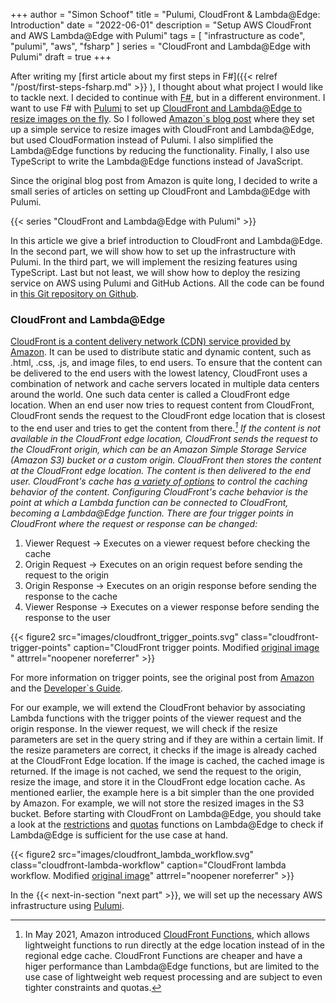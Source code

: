 +++
author = "Simon Schoof"
title = "Pulumi, CloudFront & Lambda@Edge: Introduction"
date = "2022-06-01"
description = "Setup AWS CloudFront and AWS Lambda@Edge with Pulumi"
tags = [
    "infrastructure as code", 
    "pulumi",
    "aws",
    "fsharp"
]
series = "CloudFront and Lambda@Edge with Pulumi"
draft = true
+++

After writing my [first article about my first steps in F#]({{< relref "/post/first-steps-fsharp.md" >}}
), I thought about what project I would like to tackle next. I decided to continue with [F#](https://fsharp.org/), but in a different environment. I want to use F# with [Pulumi](https://www.pulumi.com/) to set up [CloudFront and Lambda@Edge to resize images on the fly](https://aws.amazon.com/blogs/networking-and-content-delivery/resizing-images-with-amazon-cloudfront-lambdaedge-aws-cdn-blog/). So I followed [Amazon`s blog post](https://aws.amazon.com/blogs/networking-and-content-delivery/resizing-images-with-amazon-cloudfront-lambdaedge-aws-cdn-blog/) where they set up a simple service to resize images with CloudFront and Lambda@Edge, but used CloudFormation instead of Pulumi. I also simplified the Lambda@Edge functions by reducing the functionality. Finally, I also use TypeScript to write the Lambda@Edge functions instead of JavaScript.

Since the original blog post from Amazon is quite long, I decided to write a small series of articles on setting up CloudFront and Lambda@Edge with Pulumi.

{{< series "CloudFront and Lambda@Edge with Pulumi" >}} 


In this article we give a brief introduction to CloudFront and Lambda@Edge. In the second part, we will show how to set up the infrastructure with Pulumi. In the third part, we will implement the resizing features using TypeScript. Last but not least, we will show how to deploy the resizing service on AWS using Pulumi and GitHub Actions.
All the code can be found in [this Git repository on Github](https://github.com/simonschoof/lambda-at-edge-example).   

### CloudFront and Lambda@Edge

[CloudFront is a content delivery network (CDN) service provided by Amazon](https://docs.aws.amazon.com/AmazonCloudFront/latest/DeveloperGuide/Introduction.html). It can be used to distribute static and dynamic content, such as .html, .css, .js, and image files, to end users. To ensure that the content can be delivered to the end users with the lowest latency, CloudFront uses a combination of network and cache servers located in multiple data centers around the world. One such data center is called a CloudFront edge location. When an end user now tries to request content from CloudFront, CloudFront sends the request to the CloudFront edge location that is closest to the end user and tries to get the content from there.<cite>[^1]<cite> If the content is not available in the CloudFront edge location, CloudFront sends the request to the CloudFront origin, which can be an Amazon Simple Storage Service (Amazon S3) bucket or a custom origin. CloudFront then stores the content at the CloudFront edge location. The content is then delivered to the end user. CloudFront's cache has [a variety of options](https://docs.aws.amazon.com/AmazonCloudFront/latest/DeveloperGuide/ConfiguringCaching.html) to control the caching behavior of the content. 
Configuring CloudFront's cache behavior is the point at which a Lambda function can be connected to CloudFront, becoming a Lambda@Edge function. There are four trigger points in CloudFront where the request or response can be changed:

1. Viewer Request -> Executes on a viewer request before checking the cache
2. Origin Request -> Executes on an origin request before sending the request to the origin
3. Origin Response -> Executes on an origin response before sending the response to the cache
4. Viewer Response -> Executes on a viewer response before sending the response to the user

{{< figure2 src="images/cloudfront_trigger_points.svg" class="cloudfront-trigger-points" caption="CloudFront trigger points. Modified [original image](https://d2908q01vomqb2.cloudfront.net/5b384ce32d8cdef02bc3a139d4cac0a22bb029e8/2018/02/01/1.png) " attrrel="noopener noreferrer" >}} 

For more information on trigger points, see the original post from [Amazon](https://aws.amazon.com/blogs/networking-and-content-delivery/resizing-images-with-amazon-cloudfront-lambdaedge-aws-cdn-blog/) and the [Developer`s Guide](https://docs.aws.amazon.com/AmazonCloudFront/latest/DeveloperGuide/lambda-cloudfront-trigger-events.html).


For our example, we will extend the CloudFront behavior by associating Lambda functions with the trigger points of the viewer request and the origin response. In the viewer request, we will check if the resize parameters are set in the query string and if they are within a certain limit. If the resize parameters are correct, it checks if the image is already cached at the CloudFront Edge location. If the image is cached, the cached image is returned. If the image is not cached, we send the request to the origin, resize the image, and store it in the CloudFront edge location cache. As mentioned earlier, the example here is a bit simpler than the one provided by Amazon. For example, we will not store the resized images in the S3 bucket. Before starting with CloudFront on Lambda@Edge, you should take a look at the [restrictions](https://docs.aws.amazon.com/AmazonCloudFront/latest/DeveloperGuide/edge-functions-restrictions.html) and [quotas](https://docs.aws.amazon.com/AmazonCloudFront/latest/DeveloperGuide/cloudfront-limits.html#limits-lambda-at-edge) functions on Lambda@Edge to check if Lambda@Edge is sufficient for the use case at hand.


{{< figure2 src="images/cloudfront_lambda_workflow.svg" class="cloudfront-lambda-workflow" caption="CloudFront lambda workflow. Modified [original image](https://d2908q01vomqb2.cloudfront.net/5b384ce32d8cdef02bc3a139d4cac0a22bb029e8/2018/02/20/Social-Media-Image-Resize-Images.png)" attrrel="noopener noreferrer" >}} 

In the {{< next-in-section "next part" >}}, we will set up the necessary AWS infrastructure using [Pulumi](https://www.pulumi.com/).


[^1]: In May 2021, Amazon introduced [CloudFront Functions](https://aws.amazon.com/blogs/aws/introducing-cloudfront-functions-run-your-code-at-the-edge-with-low-latency-at-any-scale/), which allows lightweight functions to run directly at the edge location instead of in the regional edge cache. CloudFront Functions are cheaper and have a higer performance than Lambda@Edge functions, but are limited to the use case of lightweight web request processing and are subject to even tighter constraints and quotas.